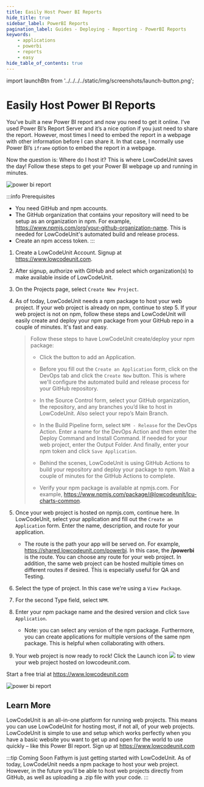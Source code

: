```yaml
---
title: Easily Host Power BI Reports
hide_title: true
sidebar_label: PowerBI Reports
pagination_label: Guides - Deploying - Reporting - PowerBI Reports
keywords:
    - applications
    - powerbi
    - reports
    - easy
hide_table_of_contents: true
---
```


import launchBtn from '../../../../static/img/screenshots/launch-button.png';

# Easily Host Power BI Reports

You’ve built a new Power BI report and now you need to get it online. I’ve used Power BI’s Report Server and it’s a nice option if you just need to share the report. However, most times I need to embed the report in a webpage with other information before I can share it. In that case, I normally use Power BI’s <code>iframe</code> option to embed the report in a webpage. 

Now the question is: Where do I host it? This is where LowCodeUnit saves the day! Follow these steps to get your Power BI webpage up and running in minutes. 

![power bi report](/img/screenshots/powerbi-report.jpg)

:::info Prerequisites
- You need GitHub and npm accounts. 
- The GitHub organization that contains your repository will need to be setup as an organization in npm. For example, https://www.npmjs.com/org/your-github-organization-name. This is needed for LowCodeUnit's automated build and release process. 
- Create an npm access token.
:::

1. Create a LowCodeUnit Account. Signup at https://www.lowcodeunit.com.  

2. After signup, authorize with GitHub and select which organization(s) to make available inside of LowCodeUnit. 

3. On the Projects page, select `Create New Project`. 

4. As of today, LowCodeUnit needs a npm package to host your web project. If your web project is already on npm, continue to step 5. If your web project is not on npm, follow these steps and LowCodeUnit will easily create and deploy your npm package from your GitHub repo in a couple of minutes. It's fast and easy.
    
    >Follow these steps to have LowCodeUnit create/deploy your npm package:
    >- Click the button to add an Application. 
    >
    >- Before you fill out the `Create an Application` form, click on the DevOps tab and click the `Create New` button. This is where we'll configure the automated build and release process for your GitHub repository.
    >
    >- In the Source Control form, select your GitHub organization, the repository, and any branches you’d like to host in LowCodeUnit. Also select your repo’s Main Branch. 
    >
    >- In the Build Pipeline form, select `NPM - Release` for the DevOps Action. Enter a name for the DevOps Action and then enter the Deploy Command and Install Command. If needed for your web project, enter the Output Folder. And finally, enter your npm token and click `Save Application`. 
    >
    >- Behind the scenes, LowCodeUnit is using GitHub Actions to build your repository and deploy your package to npm. Wait a couple of minutes for the GitHub Actions to complete. 
    >
    >- Verify your npm package is available at npmjs.com. For example, https://www.npmjs.com/package/@lowcodeunit/lcu-charts-common. 
    
5. Once your web project is hosted on npmjs.com, continue here. In LowCodeUnit, select your application and fill out the `Create an Application` form. Enter the name, description, and route for your application. 
    - The route is the path your app will be served on. For example, https://shared.lowcodeunit.com/powerbi. In this case, the **/powerbi** is the route. You can choose any route for your web project. In addition, the same web project can be hosted multiple times on different routes if desired. This is especially useful for QA and Testing.

6. Select the type of project. In this case we're using a `View Package`. 

7. For the second Type field, select `NPM`.  

8. Enter your npm package name and the desired version and click `Save Application`. 
    - Note: you can select any version of the npm package. Furthermore, you can create applications for multiple versions of the same npm package. This is helpful when collaborating with others.

9. Your web project is now ready to rock! Click the Launch icon <img src={launchBtn} class="text-image" /> to view your web project hosted on lowcodeunit.com. 

Start a free trial at https://www.lowcodeunit.com

![power bi report](/img/screenshots/powerbi-dashboard.png)

## Learn More
LowCodeUnit is an all-in-one platform for running web projects. This means you can use LowCodeUnit for hosting most, if not all, of your web projects. LowCodeUnit is simple to use and setup which works perfectly when you have a basic website you want to get up and open for the world to use quickly – like this Power BI report. Sign up at https://www.lowcodeunit.com

:::tip Coming Soon
Fathym is just getting started with LowCodeUnit. As of today, LowCodeUnit needs a npm package to host your web project. However, in the future you'll be able to host web projects directly from GitHub, as well as uploading a .zip file with your code.
:::
